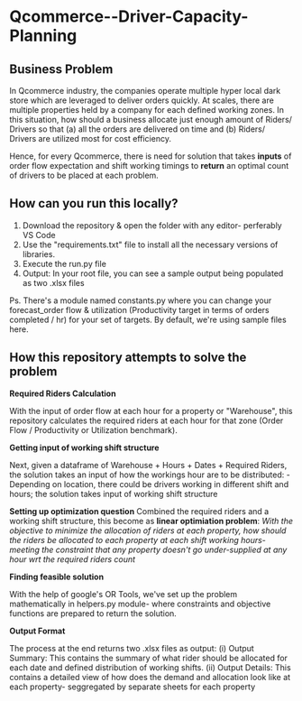 # Qcommerce--Driver-Capacity-Planning

## Business Problem
In Qcommerce industry, the companies operate multiple hyper local dark store which are leveraged to deliver orders quickly. At scales, there are multiple properties held by a company for each defined working zones. In this situation, how should a business allocate just enough amount of Riders/ Drivers so that (a) all the orders are delivered on time and (b) Riders/ Drivers are utilized most for cost efficiency. 

Hence, for every Qcommerce, there is need for solution that takes **inputs** of order flow expectation and shift working timings to **return** an optimal count of drivers to be placed at each problem.

## How can you run this locally?
1. Download the repository & open the folder with any editor- perferably VS Code
2. Use the "requirements.txt" file to install all the necessary versions of libraries.
3. Execute the run.py file
4. Output: In your root file, you can see a sample output being populated as two .xlsx files

Ps. There's a module named constants.py where you can change your forecast_order flow & utilization (Productivity target in terms of orders completed / hr) for your set of targets. By default, we're using sample files here.

## How this repository attempts to solve the problem

**Required Riders Calculation**

With the input of order flow at each hour for a property or "Warehouse", this repository calculates the required riders at each hour for that zone (Order Flow / Productivity or Utilization benchmark).

**Getting input of working shift structure**

Next, given a dataframe of Warehouse + Hours + Dates + Required Riders, the solution takes an input of how the workings hour are to be distributed:
      - Depending on location, there could be drivers working in different shift and hours; the solution takes input of working shift structure
      
**Setting up optimization question**
Combined the required riders and a working shift structure, this become as **linear optimiation problem**: _With the objective to minimize the allocation of riders at each property, how should the riders be allocated to each property at each shift working hours- meeting the constraint that any property doesn't go under-supplied at any hour wrt the required riders count_

**Finding feasible solution**

With the help of google's OR Tools, we've set up the problem mathematically in helpers.py module- where constraints and objective functions are prepared to return the solution.

**Output Format**

The process at the end returns two .xlsx files as output: 
  (i)  Output Summary: This contains the summary of what rider should be allocated for each date and defined distribution of working shifts.
  (ii) Output Details: This contains a detailed view of how does the demand and allocation look like at each property- seggregated by separate sheets for each property
  


